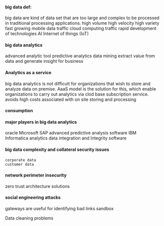 #### big data def:

big data are kind of data set that are too large and complex to be processed in traditional processing applications.
	high volume
	high velocity
	high variety
	fast growing mobile data traffic
	cloud computing traffic
	rapid development of technologies
		AI
		Internet of things (IoT)

#### big data analytics

advanced analytic tool
	predictive analytics
	data mining
extract value from data and generate insight for business


#### Analytics as a service

big data analytics is not difficult for organizations that wish to store and analyze data on premise.
AaaS model is the solution for this, which enable organizations to carry out analytics via clod base subscription service. avoids high costs associated with on site storing and processing

#### consumption

#### major players in big data analytics

oracle
Microsoft
SAP
	advanced predictive analysis software
IBM
Informatica
	analytics data integration and Integrity software

#### big data complexity and collateral security issues

	corporate data
	customer data


#### network perimeter insecurity

zero trust architecture solutions

#### social engineering attacks

gateways are useful for identifying bad links
sandbox

Data cleaning problems


